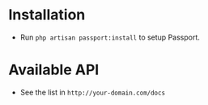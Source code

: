 # Installation

- Run `php artisan passport:install` to setup Passport.

# Available API

- See the list in `http://your-domain.com/docs`
